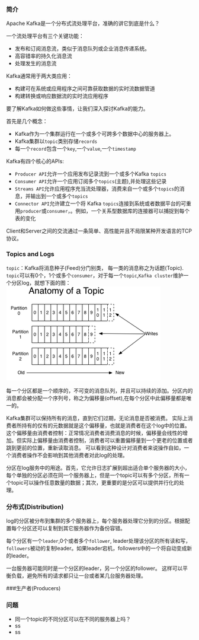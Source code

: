 ### 简介

Apache Kafka是一个分布式流处理平台，准确的讲它到底是什么？

一个流处理平台有三个关键功能：

- 发布和订阅消息流，类似于消息队列或企业消息传递系统。
- 高容错率的持久化消息流
- 处理发生的消息流

Kafka通常用于两大类应用：

- 构建可在系统或应用程序之间可靠获取数据的实时流数据管道
- 构建转换或响应数据流的实时流应用程序

要了解Kafka如何做这些事情，让我们深入探讨Kafka的能力。

首先是几个概念：

- Kafka作为一个集群运行在一个或多个可跨多个数据中心的服务器上。
- Kafka集群以`topic`类别存储`records`
- 每一个`record`包含一个`key`,一个`value`,一个`timestamp`

Kafka有四个核心的APIs:

- `Producer API`允许一个应用发布记录流到一个或多个Kafka `topics`
- `Consumer API`允许一个应用订阅多个`topics`(主题),并处理这些记录
- `Streams API`允许应用程序充当流处理器，消费来自一个或多个`topics`的消息，并输出到一个或多个`topics`
- `Connector API`允许建立一个将 Kafka `topics`连接到系统或者数据平台的可重用`producer`或`consumer`，。例如，一个关系型数据库的连接器可以捕捉到每个表的变化

Client和Server之间的交流通过一条简单、高性能并且不局限某种开发语言的TCP协议。

### Topics and Logs
`topic`：Kafka将消息种子(Feed)分门别类， 每一类的消息称之为话题(Topic).
`topic`可以有0个，1个或多个`consumer`，对于每一个`topic`,`Kafka cluster`维护一个分区log，就想下面的图：
![](./img/topic-log.png)

每一个分区都是一个顺序的，不可变的消息队列，并且可以持续的添加。分区内的消息都会被分配一个序列号，称之为偏移量(offset),在每个分区中此偏移量都是唯一的。

Kafka集群可以保持所有的消息，直到它们过期，无论消息是否被消费。
实际上消费者所持有的仅有的元数据就是这个偏移量，也就是消费者在这个log中的位置。这个偏移量由消费者控制：正常情况消费者消费消息的时候，偏移量会线性的增加。但实际上偏移量由消费者控制，消费者可以重置偏移量到一个更老的位置或者跳到更前的位置，重新读取消息。
可以看到这种设计对消费者来说操作自如，一个消费者操作不会影响到其他消费者对此log的处理。

分区在log服务中的用途。首先，它允许日志扩展到超出适合单个服务器的大小，每个单独的分区必须在同一个服务器上，但是一个topic可以有多个分区，所有一个topic可以操作任意数量的数据；其次，更重要的是分区可以提供并行化的处理。

### 分布式(Distribution)
log的分区被分布到集群的多个服务器上，每个服务器处理它分到的分区。根据配置每个分区还可以复制到其它服务器作为备份容错。

每个分区有一个`leader`,0个或者多个`follower`, leader处理该分区的所有读和写，`followers`被动的复制leader。如果leader宕机，followers中的一个将自动变成新的leader。

一台服务器可能同时是一个分区的leader，另一个分区的follower。 这样可以平衡负载，避免所有的请求都只让一台或者某几台服务器处理。

###生产者(Producers)


### 问题
- 同一个topic的不同分区可以在不同的服务器上吗？
- ss
- ss  